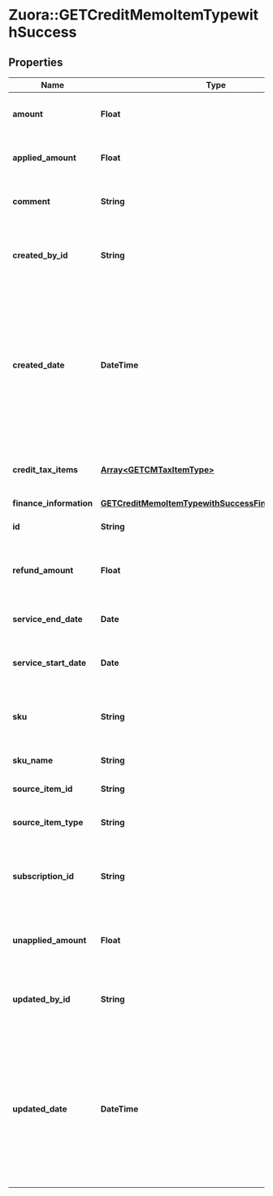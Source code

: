 # Zuora::GETCreditMemoItemTypewithSuccess

## Properties
Name | Type | Description | Notes
------------ | ------------- | ------------- | -------------
**amount** | **Float** | The total amount of the credit memo item.  | [optional] 
**applied_amount** | **Float** | The applied amount of the credit memo item.  | [optional] 
**comment** | **String** | Comments about the credit memo item.  | [optional] 
**created_by_id** | **String** | The ID of the Zuora user who created the credit memo item.  | [optional] 
**created_date** | **DateTime** | The date and time when the credit memo item was created, in &#x60;yyyy-mm-dd hh:mm:ss&#x60; format. For example, 2017-03-01 15:31:10.  | [optional] 
**credit_tax_items** | [**Array&lt;GETCMTaxItemType&gt;**](GETCMTaxItemType.md) | Container for credit memo taxation items.  | [optional] 
**finance_information** | [**GETCreditMemoItemTypewithSuccessFinanceInformation**](GETCreditMemoItemTypewithSuccessFinanceInformation.md) |  | [optional] 
**id** | **String** | The ID of the credit memo item.  | [optional] 
**refund_amount** | **Float** | The amount of the refund on the credit memo item.  | [optional] 
**service_end_date** | **Date** | The service end date of the credit memo item.   | [optional] 
**service_start_date** | **Date** | The service start date of the credit memo item.  | [optional] 
**sku** | **String** | The SKU for the product associated with the credit memo item.  | [optional] 
**sku_name** | **String** | The name of the SKU.  | [optional] 
**source_item_id** | **String** | The ID of the source item.  | [optional] 
**source_item_type** | **String** | The type of the source item.  | [optional] 
**subscription_id** | **String** | The ID of the subscription associated with the credit memo item.  | [optional] 
**unapplied_amount** | **Float** | The unapplied amount of the credit memo item.  | [optional] 
**updated_by_id** | **String** | The ID of the Zuora user who last updated the credit memo item.  | [optional] 
**updated_date** | **DateTime** | The date and time when the credit memo item was last updated, in &#x60;yyyy-mm-dd hh:mm:ss&#x60; format. For example, 2017-03-02 15:36:10.  | [optional] 


